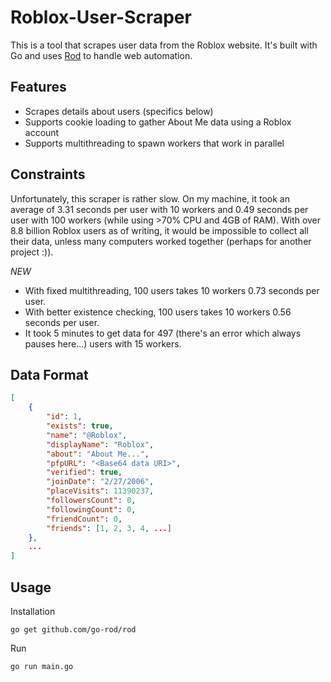 # Roblox-User-Scraper

This is a tool that scrapes user data from the Roblox website. It's built with Go and uses [Rod](go-rod.github.io/) to handle web automation.

## Features
- Scrapes details about users (specifics below)
- Supports cookie loading to gather About Me data using a Roblox account
- Supports multithreading to spawn workers that work in parallel

## Constraints

Unfortunately, this scraper is rather slow. On my machine, it took an average of 3.31 seconds per user with 10 workers and 0.49 seconds per user with 100 workers (while using >70% CPU and 4GB of RAM). With over 8.8 billion Roblox users as of writing, it would be impossible to collect all their data, unless many computers worked together (perhaps for another project :)).


*NEW*
- With fixed multithreading, 100 users takes 10 workers 0.73 seconds per user.
- With better existence checking, 100 users takes 10 workers 0.56 seconds per user.
- It took 5 minutes to get data for 497 (there's an error which always pauses here...) users with 15 workers.

## Data Format

```json
[
    {
        "id": 1,
        "exists": true,
        "name": "@Roblox",
        "displayName": "Roblox",
        "about": "About Me...",
        "pfpURL": "<Base64 data URI>",
        "verified": true,
        "joinDate": "2/27/2006",
        "placeVisits": 11390237,
        "followersCount": 0,
        "followingCount": 0,
        "friendCount": 0,
        "friends": [1, 2, 3, 4, ...]
    },
    ...
]
```

## Usage

Installation
```golang
go get github.com/go-rod/rod
```
Run
```golang
go run main.go
```

